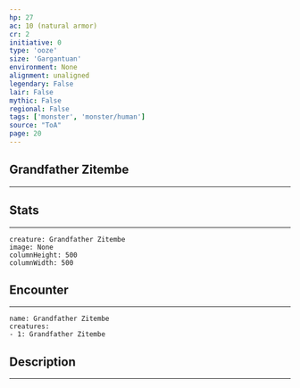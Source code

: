 ```yaml
---
hp: 27
ac: 10 (natural armor)
cr: 2
initiative: 0
type: 'ooze'    
size: 'Gargantuan'
environment: None
alignment: unaligned
legendary: False
lair: False
mythic: False
regional: False
tags: ['monster', 'monster/human']
source: "ToA"
page: 20
---
```


## Grandfather Zitembe
---



## Stats
---

```statblock
creature: Grandfather Zitembe
image: None
columnHeight: 500
columnWidth: 500
```

## Encounter
---

```encounter-table
name: Grandfather Zitembe
creatures:
- 1: Grandfather Zitembe
```

## Description
---




